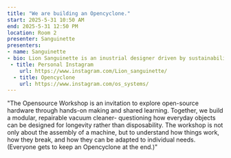 ```yaml
---
title: "We are building an Opencyclone."
start: 2025-5-31 10:50 AM
end: 2025-5-31 12:50 PM
location: Room 2
presenter: Sanguinette
presenters:
- name: Sanguinette
- bio: Lion Sanguinette is an inustrial designer driven by sustainability, open-source principles, and accessible design. He focuses on creating products that are repairable, adaptable, and resource-efficient, aiming to challenge traditionel consumer habits.
 - title: Personal Instagram
    url: https://www.instagram.com/Lion_sanguinette/
  - title: Opencyclone
    url: https://www.instagram.com/os_systems/
---
```


"The Opensource Workshop is an invitation to explore open-source hardware through hands-on making and shared learning. Together, we build a modular, repairable vacuum cleaner- questioning how everyday objects can be designed for longevity rather than disposability. 
The workshop is not only about the assembly of a machine, but to understand how things work, how they break, and how they can be adapted to individual needs.
(Everyone gets to keep an Opencyclone at the end.)"
